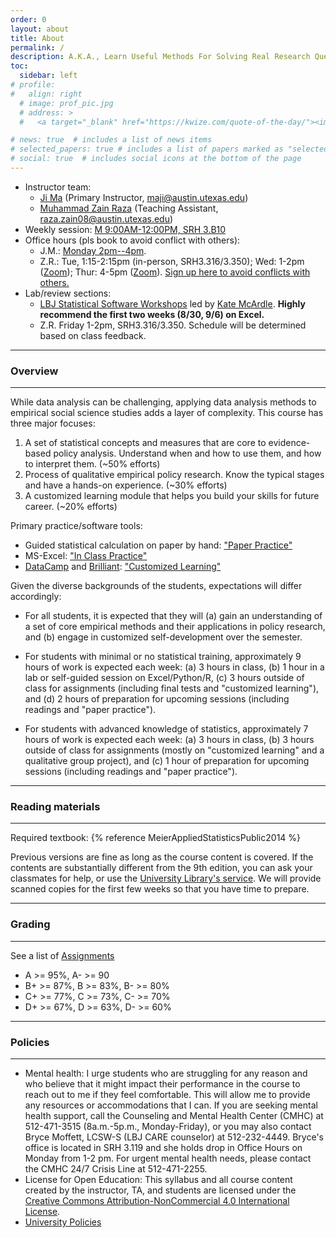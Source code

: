 ```yaml
---
order: 0
layout: about
title: About
permalink: /
description: A.K.A., Learn Useful Methods For Solving Real Research Questions But Not (Only) For Passing Course Exams And Assignments
toc:
  sidebar: left
# profile:
#   align: right
  # image: prof_pic.jpg
  # address: >
  #   <a target="_blank" href="https://kwize.com/quote-of-the-day/"><img style="width:300px;" src="https://kwize.com/pics/Quote-of-the-Day-3-0.jpg" alt="Quote of the Day"></a>

# news: true  # includes a list of news items
# selected_papers: true # includes a list of papers marked as "selected={true}"
# social: true  # includes social icons at the bottom of the page
---
```


 
- Instructor team:
  - [Ji Ma](https://jima.me/) (Primary Instructor, maji@austin.utexas.edu)
  - [Muhammad Zain Raza](https://www.linkedin.com/in/muhammad-zain-raza-99aa9194/) (Teaching Assistant, raza.zain08@austin.utexas.edu)
- Weekly session: [M 9:00AM-12:00PM, SRH 3.B10](/blog/)
- Office hours (pls book to avoid conflict with others):
  - J.M.: [Monday 2pm--4pm](https://outlook.office.com/bookwithme/user/018a562ddc69440b8fe650492ca35315@austin.utexas.edu/meetingtype/SVRwCe7HMUGxuT6WGxi68g2?anonymous&ep=mLinkFromTile).
  - Z.R.: Tue, 1:15-2:15pm (in-person, SRH3.316/3.350); Wed: 1-2pm ([Zoom](https://utexas.zoom.us/j/8502172199)); Thur: 4-5pm ([Zoom](https://utexas.zoom.us/j/8502172199)). [Sign up here to avoid conflicts with others.](https://calendly.com/raza-zain08-utexas/ta-office-hours)
- Lab/review sections:
  - [LBJ Statistical Software Workshops](https://bit.ly/lbj-software-workshops-fall24) led by [Kate McArdle](https://www.linkedin.com/in/katemcardle/). **Highly recommend the first two weeks (8/30, 9/6) on Excel.**
  - Z.R. Friday 1-2pm, SRH3.316/3.350. Schedule will be determined based on class feedback.

---

### Overview
---

While data analysis can be challenging, applying data analysis methods to empirical social science studies adds a layer of complexity. This course has three major focuses:

1. A set of statistical concepts and measures that are core to evidence-based policy analysis. Understand when and how to use them, and how to interpret them. (~50% efforts)
2. Process of qualitative empirical policy research. Know the typical stages and have a hands-on experience. (~30% efforts)
3. A customized learning module that helps you build your skills for future career. (~20% efforts)

Primary practice/software tools: 

- Guided statistical calculation on paper by hand: ["Paper Practice"](/assignments/#21-paper-practice)
- MS-Excel: ["In Class Practice"](/assignments/#22-in-class-practice)
- [DataCamp](https://datacamp.com) and [Brilliant](https://brilliant.org/): ["Customized Learning"](assignments/#3-customized-learning)

Given the diverse backgrounds of the students, expectations will differ accordingly:

- For all students, it is expected that they will (a) gain an understanding of a set of core empirical methods and their applications in policy research, and (b) engage in customized self-development over the semester.

- For students with minimal or no statistical training, approximately 9 hours of work is expected each week: (a) 3 hours in class, (b) 1 hour in a lab or self-guided session on Excel/Python/R, (c) 3 hours outside of class for assignments (including final tests and "customized learning"), and (d) 2 hours of preparation for upcoming sessions (including readings and "paper practice").

- For students with advanced knowledge of statistics, approximately 7 hours of work is expected each week: (a) 3 hours in class, (b) 3 hours outside of class for assignments (mostly on "customized learning" and a qualitative group project), and (c) 1 hour of preparation for upcoming sessions (including readings and "paper practice").

---
### Reading materials
---

Required textbook: {% reference MeierAppliedStatisticsPublic2014 %}

Previous versions are fine as long as the course content is covered. If the contents are substantially different from the 9th edition, you can ask your classmates for help, or use the [University Library's service](https://www.lib.utexas.edu/find-borrow-request/get-a-scan). We will provide scanned copies for the first few weeks so that you have time to prepare.

<!-- [Bibliography of all readings](https://www.zotero.org/groups/4409698/pa397g/items/G3F8PFDS/library){:target="_blank"} -->

---
### Grading
---

See a list of [Assignments](/assignments/)

- A >= 95%, A- >= 90
- B+ >= 87%, B >= 83%, B- >= 80%
- C+ >= 77%, C >= 73%, C- >= 70%
- D+ >= 67%, D >= 63%, D- >= 60%


---
### Policies
---

- Mental health: I urge students who are struggling for any reason and who believe that it might impact their performance in the course to reach out to me if they feel comfortable. This will allow me to provide any resources or accommodations that I can. If you are seeking mental health support, call the Counseling and Mental Health Center (CMHC) at 512-471-3515 (8a.m.-5p.m., Monday-Friday),  or you may also contact Bryce Moffett, LCSW-S (LBJ CARE counselor) at 512-232-4449. Bryce's office is located in SRH 3.119 and she holds drop in Office Hours on Monday from 1-2 pm. For urgent mental health needs, please contact the CMHC 24/7 Crisis Line at 512-471-2255.
- License for Open Education: This syllabus and all course content created by the instructor, TA, and students are licensed under the [Creative Commons Attribution-NonCommercial 4.0 International License](https://creativecommons.org/licenses/by-nc/4.0/).
- [University Policies](/policies/)


<!-- Write your biography here. Tell the world about yourself. Link to your favorite [subreddit](http://reddit.com){:target="\_blank"}. You can put a picture in, too. The code is already in, just name your picture `prof_pic.jpg` and put it in the `img/` folder.

Put your address / P.O. box / other info right below your picture. You can also disable any of these elements by editing `profile` property of the YAML header of your `_pages/about.md`. Edit `_bibliography/papers.bib` and Jekyll will render your [publications page](/al-folio/publications/) automatically.

Link to your social media connections, too. This theme is set up to use [Font Awesome icons](http://fortawesome.github.io/Font-Awesome/){:target="\_blank"} and [Academicons](https://jpswalsh.github.io/academicons/){:target="\_blank"}, like the ones below. Add your Facebook, Twitter, LinkedIn, Google Scholar, or just disable all of them. -->
